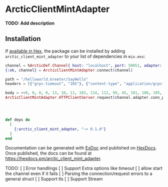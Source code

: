 # ArcticClientMintAdapter

**TODO: Add description**

## Installation

If [available in Hex](https://hex.pm/docs/publish), the package can be installed
by adding `arctic_client_mint_adapter` to your list of dependencies in `mix.exs`:

```elixir
channel = %ArcticDef.Channel{ host: "localhost", port: 50051, adapter: %ArcticDef.StubAdapter{module: ArcticClientMintAdapter}, stub_module: nil }
{:ok, channel} = ArcticClientMintAdapter.connect(channel)

path = "/helloworld.Greeter/SayHello"
headers = [{"grpc-timeout", "10S"}, {"content-type", "application/grpc+proto"}, {"user-agent", "mint-grpc-elixir/0.1.0"}, {"te", "trailers"}]

body = <<0, 0, 0, 0, 13, 10, 11, 103, 114, 112, 99, 45, 101, 108, 105, 120, 105, 114>>
ArcticClientMintAdapter.HTTPClientServer.request(channel.adapter.conn_pid, path, body, headers)




def deps do
  [
    {:arctic_client_mint_adapter, "~> 0.1.0"}
  ]
end
```

Documentation can be generated with [ExDoc](https://github.com/elixir-lang/ex_doc)
and published on [HexDocs](https://hexdocs.pm). Once published, the docs can
be found at <https://hexdocs.pm/arctic_client_mint_adapter>.

TODO:
[ ] Error handlings
[ ] Support Extra options like timeout
[ ] allow start the channel even if it fails
[ ] Parsing the connection/request errors to a general struct
[ ] Support tls
[ ] Support Stream

